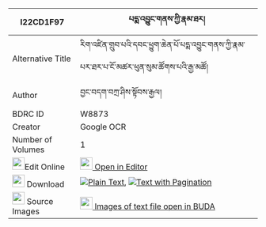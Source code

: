 |I22CD1F97|པདྨ་འབྱུང་གནས་ཀྱི་རྣམ་ཐར། 
| --- | --- 
|Alternative Title |རིག་འཛིན་གྲུབ་པའི་དབང་ཕྱུག་ཆེན་པོ་པདྨ་འབྱུང་གནས་ཀྱི་རྣམ་པར་ཐར་པ་ངོ་མཚར་ཕུན་སུམ་ཚོགས་པའི་རྒྱ་མཚོ།
|Author| བྱང་བདག་བཀྲ་ཤིས་སྟོབས་རྒྱལ།
|BDRC ID | W8873
|Creator | Google OCR
|Number of Volumes| 1
|<img width="25" src="https://img.icons8.com/color/25/000000/edit-property.png">Edit Online| [<img width="25" src="https://avatars.githubusercontent.com/u/45091458?s=200&v=4"> Open in Editor](http://editor.openpecha.org/I22CD1F97)
|<img width="25" src="https://img.icons8.com/fluent/48/000000/download-2.png"/>  Download | [![](https://img.icons8.com/color/20/000000/txt.png)Plain Text](https://github.com/Openpecha/I22CD1F97/releases/download/v1/pema_jungne_kyi_namtar_plain_I22CD1F97.zip), [![](https://img.icons8.com/color/20/000000/txt.png)Text with Pagination](https://github.com/Openpecha/I22CD1F97/releases/download/v1/pema_jungne_kyi_namtar_pages_I22CD1F97.zip)
|<img width="25" src="https://img.icons8.com/plasticine/100/000000/pictures-folder.png"/>  Source Images | [<img width="25" src="https://library.bdrc.io/icons/BUDA-small.svg"> Images of text file open in BUDA](https://library.bdrc.io/show/bdr:W8873)